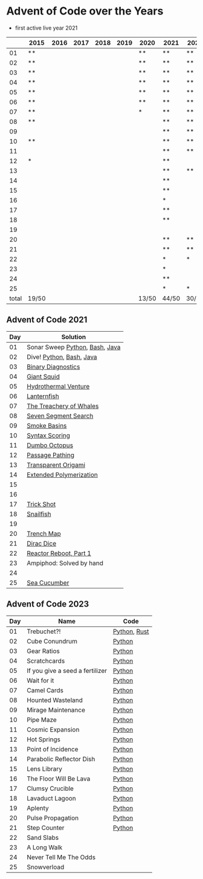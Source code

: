 # Advent of Code over the Years
- first active live year 2021

|       	| 2015  	| 2016 	| 2017 	| 2018 	| 2019 	| 2020  	| 2021  	| 2022  	| 2023  	| 2024 	| 2025 	|
|-------	|-------	|------	|------	|------	|------	|-------	|-------	|-------	|-------	|------	|------	|
| 01    	| **    	|      	|      	|      	|      	| **    	| **    	| **    	| **    	| **   	|      	|
| 02    	| **    	|      	|      	|      	|      	| **    	| **    	| **    	| **    	| **   	|      	|
| 03    	| **    	|      	|      	|      	|      	| **    	| **    	| **    	| **    	| **   	|      	|
| 04    	| **    	|      	|      	|      	|      	| **    	| **    	| **    	| **    	| **   	|      	|
| 05    	| **    	|      	|      	|      	|      	| **    	| **    	| **    	| **    	| **   	|      	|
| 06    	| **    	|      	|      	|      	|      	| **    	| **    	| **    	| **    	| **   	|      	|
| 07    	| **    	|      	|      	|      	|      	| *     	| **    	| **    	| **    	| **   	|      	|
| 08    	| **    	|      	|      	|      	|      	|       	| **    	| **    	| **    	| **   	|      	|
| 09    	|       	|      	|      	|      	|      	|       	| **    	| **    	| **    	|      	|      	|
| 10    	| **    	|      	|      	|      	|      	|       	| **    	| **    	| **    	|      	|      	|
| 11    	|       	|      	|      	|      	|      	|       	| **    	| **    	| **    	|      	|      	|
| 12    	| *     	|      	|      	|      	|      	|       	| **    	|       	|       	|      	|      	|
| 13    	|       	|      	|      	|      	|      	|       	| **    	| **    	| *     	|      	|      	|
| 14    	|       	|      	|      	|      	|      	|       	| **    	|       	| **    	|      	|      	|
| 15    	|       	|      	|      	|      	|      	|       	| **    	|       	| **    	|      	|      	|
| 16    	|       	|      	|      	|      	|      	|       	| *     	|       	| **    	|      	|      	|
| 17    	|       	|      	|      	|      	|      	|       	| **    	|       	| **    	|      	|      	|
| 18    	|       	|      	|      	|      	|      	|       	| **    	|       	| **    	|      	|      	|
| 19    	|       	|      	|      	|      	|      	|       	|       	|       	| *     	|      	|      	|
| 20    	|       	|      	|      	|      	|      	|       	| **    	| **    	|       	|      	|      	|
| 21    	|       	|      	|      	|      	|      	|       	| **    	| **    	| *     	|      	|      	|
| 22    	|       	|      	|      	|      	|      	|       	| *     	| *     	|       	|      	|      	|
| 23    	|       	|      	|      	|      	|      	|       	| *     	|       	|       	|      	|      	|
| 24    	|       	|      	|      	|      	|      	|       	| **    	|       	|       	|      	|      	|
| 25    	|       	|      	|      	|      	|      	|       	| *     	| *     	|       	|      	|      	|
| total 	| 19/50 	|      	|      	|      	|      	| 13/50 	| 44/50 	| 30/50 	| 35/50 	|      	|      	|


## Advent of Code 2021
| Day 	| Solution 	|
|-----	|----------	|
| 01   	| Sonar Sweep [Python](2021/python/sonar_sweep.py), [Bash](2021/bash//sonar_sweep.sh), [Java](2021/java//SonarSweep.java)|
| 02   	| Dive! [Python](2021/python//dive.py), [Bash](2021/bash/dive.sh), [Java](2021/java//Dive.java)|
| 03   	| [Binary Diagnostics](2021/python//binary_diagnostics.py)|
| 04   	| [Giant Squid](2021/python//giant_squid.py)|
| 05   	| [Hydrothermal Venture](2021/python//hydrothermal_venture.py)|
| 06   	| [Lanternfish](2021/python//lanternfish.py)|
| 07   	| [The Treachery of Whales](2021/python//treachery_of_whales.py)|
| 08   	| [Seven Segment Search](2021/python//seven_segment_search.py)|
| 09   	| [Smoke Basins](2021/python//smoke_basin.py)|
| 10  	| [Syntax Scoring](2021/python//syntax_scoring.py)|
| 11  	| [Dumbo Octopus](2021/python//dumbo_octopus.py)|
| 12  	| [Passage Pathing](2021/python//passage_pathing.py)|
| 13  	| [Transparent Origami](2021/python//transparent_origami.py)|
| 14  	| [Extended Polymerization](2021/python//extended_polymerization.py)|
| 15  	|          	|
| 16  	|          	|
| 17   	| [Trick Shot](2021/python//trick_shot.py)|
| 18   	| [Snailfish](2021/python//snailfish.py)|
| 19   	|          	|
| 20  	| [Trench Map](2021/python//trench_map.py)|
| 21  	| [Dirac Dice](scripts/dirac_dice.py)|
| 22  	| [Reactor Reboot, Part 1](2021/python//reactor_reboot.py)|
| 23  	| Ampiphod: Solved by hand |
| 24  	| |
| 25  	| [Sea Cucumber](2021/python/sea_cucumbers.py)|


## Advent of Code 2023
| Day | Name                            | Code                                                     | 
|-----|---------------------------------|----------------------------------------------------------|
| 01  | Trebuchet?!                     | [Python](2023/python/trebuchet.py), [Rust](2023/rust/trebuchet.rs)  | 
| 02  | Cube Conundrum                  | [Python](2023/python/cube_conundrum.py)                  |
| 03  | Gear Ratios                     | [Python](2023/python/gear_ratios.py)                     | 
| 04  | Scratchcards                    | [Python](2023/python/scratchcards.py)                    |
| 05  | If you give a seed a fertilizer | [Python](2023/python/uf_you_give_a_seed_a_fertilizer.py) |
| 06  | Wait for it                     | [Python](2023/python/wait_for_it.py)                     |
| 07  | Camel Cards                     | [Python](2023/python/camel_cards.py)                     |
| 08  | Hounted Wasteland               | [Python](2023/python/hounted_wasteland.py)               |
| 09  | Mirage Maintenance              | [Python](2023/python/mirage_maintenance.py)              |                                                                
| 10  | Pipe Maze                       | [Python](2023/python/pipe_maze.py)                       |                                                                
| 11  | Cosmic Expansion                | [Python](2023/python/cosmic_expansion.py)                |                                                                
| 12  | Hot Springs                     | [Python](2023/python/hot_springs.py)                     |                                                                
| 13  | Point of Incidence              | [Python](2023/python/point_of_incidence.py)              |                                                                
| 14  | Parabolic Reflector Dish        | [Python](2023/python/parabolic_reflector_dish.py)        |                                                                
| 15  | Lens Library                    | [Python](2023/python/lens_library.py)                    |                                                                
| 16  | The Floor Will Be Lava          | [Python](2023/python/the_floor_will_be_lava.py)          |                                                                
| 17  | Clumsy Crucible                 | [Python](2023/python/clumsy_cruscible.py)                |                                                                
| 18  | Lavaduct Lagoon                 | [Python](2023/python/lavaduct_lagoon.py)                 |                                                                
| 19  | Aplenty                         | [Python](2023/python/aplenty.py)                         |                                                                
| 20  | Pulse Propagation               | [Python](2023/python/pulse_propagation.py)               |                                                                
| 21  | Step Counter                    | [Python](2023/python/step_counter.py)                    |                                                                
| 22  | Sand Slabs                      |                                                          |                                                                
| 23  | A Long Walk                     |                                                          |                                                                
| 24  | Never Tell Me The Odds          |                                                          |                                                                
| 25  | Snowverload                     |                                                          |                                                                
